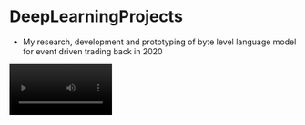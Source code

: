 # DeepLearningProjects
* My research, development and prototyping of byte level language model for event driven trading back in 2020



<video src='https://www.linkedin.com/embed/feed/update/urn:li:ugcPost:7008834266239287296?compact=1' width=180/>
